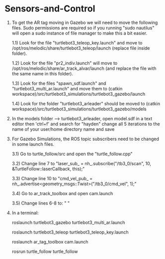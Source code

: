 # Sensors-and-Control
   
1. To get the AR tag moving in Gazebo we will need to move the following files. Sudo permissions are required so if you running "sudo nautilus" will open a sudo instance of file manager to make this a bit easier.
   
   1.1)
   Look for the file "turtlebot3\_teleop\_key.launch" and move to /opt/ros/melodic/share/turtlebot3_teleop/launch (replace file inside folder).
   
   1.2)
   Look for the file "pr2\_indiv.launch" will move to /opt/ros/melodic/share/ar\_track\_alvar/launch (and replace the file with the same name in this folder).
   
   1.3)
   Look for the files "spawn\_sdf.launch" and "turtlebot3\_multi\_ar.launch" and move them to (catkin workspace)/src/turtlebot3\_simulations/turtlebot3_gazebo/launch

   
   1.4)
   Look for the folder "turtlebot3\_arleader" should be moved to (catkin workspace)/src/turtlebot3\_simulations/turtlebot3_gazebo/models

   
2. In the models folder --> turtlebot3_arleader, open model.sdf in a text editor then
   'ctrl+f' and search for "hayden" change all 5 iterations to the name of your user/home directory name and save 

3. For Gazebo Simulations, the ROS topic subscribers need to be changed in some launch files.

   3.1) Go to turtle\_follow/src and open the "turtle_follow.cpp"

   3.2) Change line 7 to "laser_sub_ = nh\_.subscribe("/tb3_0/scan", 10, &TurtleFollow::laserCallback, this);"

   3.3) Change line 10 to "cmd\_vel\_pub_ = nh\_.advertise<geometry_msgs::Twist>("/tb3\_0/cmd_vel", 1);"

   3.4) Go to ar\_track_toolbox and open cam.launch

   3.5) Change lines 6-8 to:
       "<arg name="cam\_image\_topic" default="/tb3\_0/camera/rgb/image_raw" />
	<arg name="cam\_info\_topic" default="/tb3\_0/camera/rgb/camera_info" />
	<arg name="output\_frame" default="/tb3\_0/camera\_rgb\_optical_frame" />"


4. In a terminal: 

   roslaunch turtlebot3\_gazebo turtlebot3\_multi_ar.launch

   roslaunch turtlebot3\_teleop turtlebot3\_teleop_key.launch 

   roslaunch ar\_tag_toolbox cam.launch
  
   rosrun turtle\_follow turtle_follow

                  

